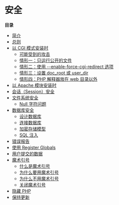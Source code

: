 安全
====

**目录**

-   [简介](/security/intro.html)
-   [总则](/security/general.html)
-   [以 CGI 模式安装时](/security/cgi-bin.html)
    -   [可能受到的攻击](/security/cgi-bin/attacks.html)
    -   [情形一：只运行公开的文件](/security/cgi-bin/default.html)
    -   [情形二：使用 --enable-force-cgi-redirect
        选项](/security/cgi-bin/force-redirect.html)
    -   [情形三：设置 doc\_root 或
        user\_dir](/security/cgi-bin/doc-root.html)
    -   [情形四：PHP 解释器放在 web
        目录以外](/security/cgi-bin/shell.html)
-   [以 Apache 模块安装时](/security/apache.html)
-   [会话（Session）安全](/security/sessions.html)
-   [文件系统安全](/security/filesystem.html)
    -   [Null 字符问题](/security/filesystem/nullbytes.html)
-   [数据库安全](/security/database.html)
    -   [设计数据库](/security/database/design.html)
    -   [连接数据库](/security/database/connection.html)
    -   [加密存储模型](/security/database/storage.html)
    -   [SQL 注入](/security/database/sql-injection.html)
-   [错误报告](/security/errors.html)
-   [使用 Register Globals](/security/globals.html)
-   [用户提交的数据](/security/variables.html)
-   [魔术引号](/security/magicquotes.html)
    -   [什么是魔术引号](/security/magicquotes/what.html)
    -   [为什么要用魔术引号](/security/magicquotes/why.html)
    -   [为什么不用魔术引号](/security/magicquotes/whynot.html)
    -   [关闭魔术引号](/security/magicquotes/disabling.html)
-   [隐藏 PHP](/security/hiding.html)
-   [保持更新](/security/current.html)
